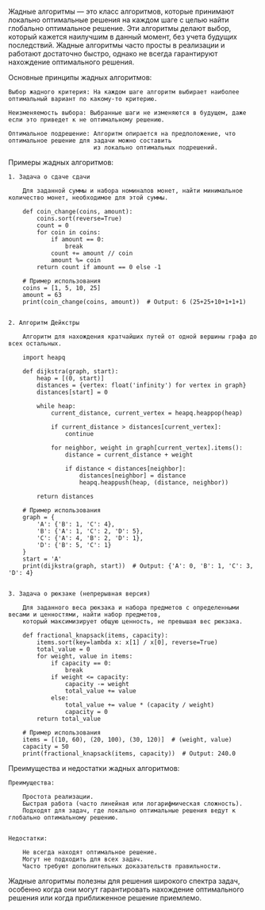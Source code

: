 Жадные алгоритмы — это класс алгоритмов, которые принимают локально оптимальные решения на каждом шаге
с целью найти глобально оптимальное решение. Эти алгоритмы делают выбор, который кажется наилучшим в данный момент,
без учета будущих последствий. Жадные алгоритмы часто просты в реализации и работают достаточно быстро,
однако не всегда гарантируют нахождение оптимального решения.


Основные принципы жадных алгоритмов:

    Выбор жадного критерия: На каждом шаге алгоритм выбирает наиболее оптимальный вариант по какому-то критерию.

    Неизменяемость выбора: Выбранные шаги не изменяются в будущем, даже если это приведет к не оптимальному решению.

    Оптимальное подрешение: Алгоритм опирается на предположение, что оптимальное решение для задачи можно составить
                            из локально оптимальных подрешений.


Примеры жадных алгоритмов:

    1. Задача о сдаче сдачи

        Для заданной суммы и набора номиналов монет, найти минимальное количество монет, необходимое для этой суммы.

        def coin_change(coins, amount):
            coins.sort(reverse=True)
            count = 0
            for coin in coins:
                if amount == 0:
                    break
                count += amount // coin
                amount %= coin
            return count if amount == 0 else -1

        # Пример использования
        coins = [1, 5, 10, 25]
        amount = 63
        print(coin_change(coins, amount))  # Output: 6 (25+25+10+1+1+1)


    2. Алгоритм Дейкстры

        Алгоритм для нахождения кратчайших путей от одной вершины графа до всех остальных.

        import heapq

        def dijkstra(graph, start):
            heap = [(0, start)]
            distances = {vertex: float('infinity') for vertex in graph}
            distances[start] = 0

            while heap:
                current_distance, current_vertex = heapq.heappop(heap)

                if current_distance > distances[current_vertex]:
                    continue

                for neighbor, weight in graph[current_vertex].items():
                    distance = current_distance + weight

                    if distance < distances[neighbor]:
                        distances[neighbor] = distance
                        heapq.heappush(heap, (distance, neighbor))

            return distances

        # Пример использования
        graph = {
            'A': {'B': 1, 'C': 4},
            'B': {'A': 1, 'C': 2, 'D': 5},
            'C': {'A': 4, 'B': 2, 'D': 1},
            'D': {'B': 5, 'C': 1}
        }
        start = 'A'
        print(dijkstra(graph, start))  # Output: {'A': 0, 'B': 1, 'C': 3, 'D': 4}


    3. Задача о рюкзаке (непрерывная версия)

        Для заданного веса рюкзака и набора предметов с определенными весами и ценностями, найти набор предметов,
        который максимизирует общую ценность, не превышая вес рюкзака.

        def fractional_knapsack(items, capacity):
            items.sort(key=lambda x: x[1] / x[0], reverse=True)
            total_value = 0
            for weight, value in items:
                if capacity == 0:
                    break
                if weight <= capacity:
                    capacity -= weight
                    total_value += value
                else:
                    total_value += value * (capacity / weight)
                    capacity = 0
            return total_value

        # Пример использования
        items = [(10, 60), (20, 100), (30, 120)]  # (weight, value)
        capacity = 50
        print(fractional_knapsack(items, capacity))  # Output: 240.0



Преимущества и недостатки жадных алгоритмов:

    Преимущества:

        Простота реализации.
        Быстрая работа (часто линейная или логарифмическая сложность).
        Подходят для задач, где локально оптимальные решения ведут к глобально оптимальному решению.


    Недостатки:

        Не всегда находят оптимальное решение.
        Могут не подходить для всех задач.
        Часто требуют дополнительных доказательств правильности.


Жадные алгоритмы полезны для решения широкого спектра задач, особенно когда они могут гарантировать
нахождение оптимального решения или когда приближенное решение приемлемо.
